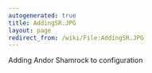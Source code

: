 ```yaml
---
autogenerated: true
title: AddingSR.JPG
layout: page
redirect_from: /wiki/File:AddingSR.JPG
---
```


Adding Andor Shamrock to configuration
